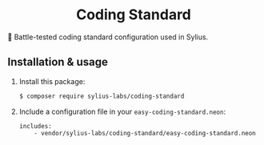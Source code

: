 <h1 align="center">
    Coding Standard
</h1>

:1st_place_medal: Battle-tested coding standard configuration used in Sylius.

Installation & usage
--------------------

1. Install this package:

    ```bash
    $ composer require sylius-labs/coding-standard
    ```
    
2. Include a configuration file in your `easy-coding-standard.neon`:

    ```neon
    includes:
        - vendor/sylius-labs/coding-standard/easy-coding-standard.neon 
    ```
